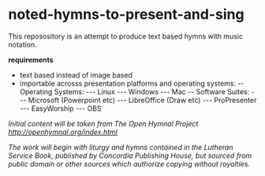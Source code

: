 # noted-hymns-to-present-and-sing

This reposository is an attempt to produce text based hymns with music notation.

**requirements**
- text based instead of image based
- importable acrosss presentation platforms and operating systems:
-- Operating Systems:
--- Linux
--- Windows
--- Mac
-- Software Suites:
--- Microsoft (Powerpoint etc)
--- LibreOffice (Draw etc)
--- ProPresenter
--- EasyWorship
--- OBS

*Initial content will be taken from The Open Hymnal Project http://openhymnal.org/index.html*
  
*The work will begin with liturgy and hymns contained in the Lutheran Service Book, published by Concordia Publishing House, but sourced from public domain or other sources which authorize copying without royalties.*
